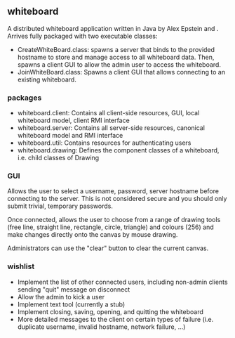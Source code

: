 ## whiteboard

A distributed whiteboard application written in Java by Alex Epstein and <insert name>. Arrives fully packaged with two executable classes:

- CreateWhiteBoard.class: spawns a server that binds to the provided hostname to store and manage access to all whiteboard data. Then, spawns a 
client GUI to allow the admin user to access the whiteboard.
- JoinWhiteBoard.class: Spawns a client GUI that allows connecting to an existing whiteboard.

### packages
- whiteboard.client: Contains all client-side resources, GUI, local whiteboard model, client RMI interface
- whiteboard.server: Contains all server-side resources, canonical whiteboard model and RMI interface
- whiteboard.util: Contains resources for authenticating users
- whiteboard.drawing: Defines the component classes of a whiteboard, i.e. child classes of Drawing

### GUI
Allows the user to select a username, password, server hostname before connecting to the server. This is not considered secure and you should 
only submit trivial, temporary passwords. 

Once connected, allows the user to choose from a range of drawing tools (free line, straight line, rectangle, circle, triangle) and colours (256) 
and make changes directly onto the canvas by mouse drawing.

Administrators can use the "clear" button to clear the current canvas. 

### wishlist

- Implement the list of other connected users, including non-admin clients sending "quit" message on disconnect
- Allow the admin to kick a user
- Implement text tool (currently a stub)
- Implement closing, saving, opening, and quitting the whiteboard
- More detailed messages to the client on certain types of failure (i.e. duplicate username, invalid hostname, network failure, ...)
